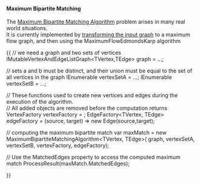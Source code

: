 #### Maximum Bipartite Matching

The [Maximum Bipartite Matching Algorithm](http://en.wikipedia.org/wiki/Matching_(graph_theory)#Maximum_matchings_in_bipartite_graphs) problem arises in many real world situations.  
It is currently implemented by [transforming the input graph](http://en.wikipedia.org/wiki/Maximum_flow_problem#Maximum_cardinality_bipartite_matching) to a maximum flow graph, and then using the MaximumFlowEdmondsKarp algorithm

{{
// we need a graph and two sets of vertices
IMutableVertexAndEdgeListGraph<TVertex,TEdge> graph = ...;

// sets a and b must be distinct, and their union must be equal to the set of all vertices in the graph
IEnumerable<TVertex> vertexSetA = ...;
IEnumerable<TVertex> vertexSetB = ...;

// These functions used to create new vertices and edges during the execution of the algorithm.  
// All added objects are removed before the computation returns
VertexFactory<TVertex> vertexFactory = <some method which creates a new TVertex>;
EdgeFactory<TVertex, TEdge> edgeFactory = (source, target) => new Edge<TVertex>(source,target);


// computing the maximum bipartite match
var maxMatch = new MaximumBipartiteMatchingAlgorithm<TVertex, TEdge>(
        graph, vertexSetA, vertexSetB, vertexFactory, edgeFactory);

// Use the MatchedEdges property to access the computed maximum match
ProcessResult(maxMatch.MatchedEdges);

}}